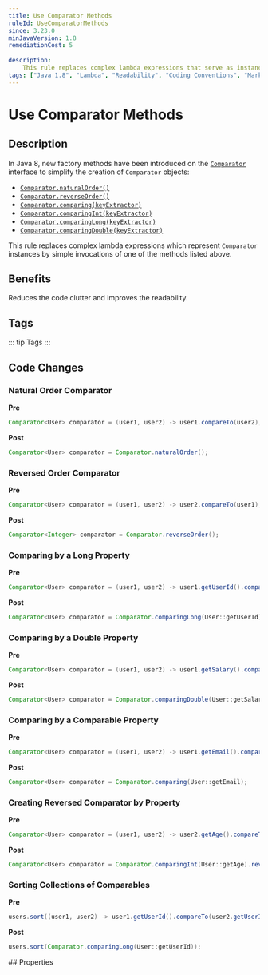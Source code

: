 ```yaml
---
title: Use Comparator Methods
ruleId: UseComparatorMethods
since: 3.23.0
minJavaVersion: 1.8
remediationCost: 5
    
description:
    This rule replaces complex lambda expressions that serve as instances of 'java.util.Comparator' by simple invocations of factory methods introduced in the 'java.util.Comparator' interface.
tags: ["Java 1.8", "Lambda", "Readability", "Coding Conventions", "Marker"]
---
```


# Use Comparator Methods

## Description

In Java 8, new factory methods have been introduced on the [`Comparator`](https://docs.oracle.com/javase/8/docs/api/java/util/Comparator.html) interface to simplify the creation of `Comparator` objects:

* [`Comparator.naturalOrder()`](https://docs.oracle.com/javase/8/docs/api/java/util/Comparator.html#naturalOrder--) 
* [`Comparator.reverseOrder()`](https://docs.oracle.com/javase/8/docs/api/java/util/Comparator.html#reverseOrder--) 
* [`Comparator.comparing(keyExtractor)`](https://docs.oracle.com/javase/8/docs/api/java/util/Comparator.html#comparing-java.util.function.Function-) 
* [`Comparator.comparingInt(keyExtractor)`](https://docs.oracle.com/javase/8/docs/api/java/util/Comparator.html#comparingInt-java.util.function.ToIntFunction-) 
* [`Comparator.comparingLong(keyExtractor)`](https://docs.oracle.com/javase/8/docs/api/java/util/Comparator.html#comparingLong-java.util.function.ToLongFunction-) 
* [`Comparator.comparingDouble(keyExtractor)`](https://docs.oracle.com/javase/8/docs/api/java/util/Comparator.html#comparingDouble-java.util.function.ToDoubleFunction-) 

This rule replaces complex lambda expressions which represent `Comparator` instances by simple invocations of one of the methods listed above. 

## Benefits

Reduces the code clutter and improves the readability.

## Tags

::: tip Tags
<TagLinks />
:::

## Code Changes


### Natural Order Comparator

__Pre__
```java
Comparator<User> comparator = (user1, user2) -> user1.compareTo(user2);
```

__Post__
```java
Comparator<User> comparator = Comparator.naturalOrder();
```

### Reversed Order Comparator

__Pre__
```java
Comparator<User> comparator = (user1, user2) -> user2.compareTo(user1);
```

__Post__
```java
Comparator<Integer> comparator = Comparator.reverseOrder();
```


### Comparing by a Long Property

__Pre__
```java
Comparator<User> comparator = (user1, user2) -> user1.getUserId().compareTo(user2.getUserId());
```

__Post__
```java
Comparator<User> comparator = Comparator.comparingLong(User::getUserId);
```

### Comparing by a Double Property

__Pre__
```java
Comparator<User> comparator = (user1, user2) -> user1.getSalary().compareTo(user2.getSalary());
```

__Post__
```java
Comparator<User> comparator = Comparator.comparingDouble(User::getSalary);
```

### Comparing by a Comparable Property

__Pre__
```java
Comparator<User> comparator = (user1, user2) -> user1.getEmail().compareTo(user2.getEmail());
```

__Post__
```java
Comparator<User> comparator = Comparator.comparing(User::getEmail);
```


### Creating Reversed Comparator by Property

__Pre__
```java
Comparator<User> comparator = (user1, user2) -> user2.getAge().compareTo(user1.getAge());
```

__Post__
```java
Comparator<User> comparator = Comparator.comparingInt(User::getAge).reversed();
```

### Sorting Collections of Comparables

__Pre__
```java
users.sort((user1, user2) -> user1.getUserId().compareTo(user2.getUserId()));
```

__Post__
```java
users.sort(Comparator.comparingLong(User::getUserId));
```


<VersionNotice />
## Properties

<RuleProperties />
